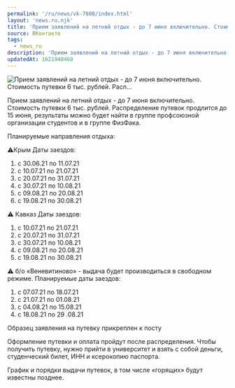 ```yaml
---
permalink: '/ru/news/vk-7608/index.html'
layout: 'news.ru.njk'
title: 'Прием заявлений на летний отдых - до 7 июня включительно. Стоимость путевки 6 тыс. рублей. Расп…'
source: ВКонтакте
tags:
  - news_ru
description: 'Прием заявлений на летний отдых - до 7 июня включительно. Стоимость путевки 6 тыс. рублей. Расп…'
updatedAt: 1621940460
---
```

![Прием заявлений на летний отдых - до 7 июня включительно. Стоимость путевки 6 тыс. рублей. Расп…](https://sun9-41.userapi.com/sun9-13/impg/JaoUpPS1-9eiRh9W6fw8JqljcliKqm2BXP9fHw/ztQHsg3kGNA.jpg?size=1280x720&quality=96&sign=045b6adb8375d3156d317fd93c0d2df8&c_uniq_tag=hRPfy1SALgUzEiC9fBZATtkf3OSFspZmDuk0URctrcw&type=album)

Прием заявлений на летний отдых - до 7 июня включительно. Стоимость путевки 6 тыс. рублей. Распределение путевок продлится до 15 июня, результаты можно будет найти в группе профсоюзной организации студентов и в группе ФизФака.

Планируемые направления отдыха:

⚠Крым
Даты заездов:
1. с 30.06.21 по 11.07.21
2. с 10.07.21 по 21.07.21
3. с 20.07.21 по 31.07.21
4. с 30.07.21 по 10.08.21
5. с 09.08.21 по 20.08.21
6. с 19.08.21 по 30.08.21

⚠ Кавказ
Даты заездов:
1. с 10.07.21 по 21.07.21
2. с 20.07.21 по 31.07.21
3. с 30.07.21 по 10.08.21
4. с 09.08.21 по 20.08.21
5. с 19.08.21 по 30.08.21

⚠ б/о «Веневитиново» - выдача будет производиться в свободном режиме.
Планируемые даты заездов:
1. с 07.07.21 по 18.07.21
2. с 21.07.21 по 01.08.21
3. с 04.08.21 по 15.08.21
4. с 18.08.21 по 29 .08.21

Образец заявления на путевку прикреплен к посту

Оформление путевки и оплата пройдут после распределения. Чтобы получить путевку, нужно прийти в университет и взять с собой деньги, студенческий билет, ИНН и ксерокопию паспорта.

График и порядки выдачи путевок, в том числе «горящих» будут известны позднее.

